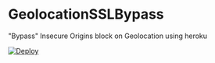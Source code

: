 # GeolocationSSLBypass
"Bypass" Insecure Origins block on Geolocation using heroku

[![Deploy](https://www.herokucdn.com/deploy/button.png)](https://dashboard.heroku.com/new?button-url=https://github.com/jlvcm/GeolocationSSLBypass/tree/master&template=https://github.com/jlvcm/GeolocationSSLBypass/master)